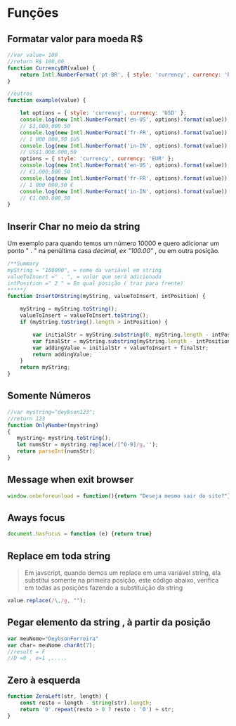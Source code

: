 # Funções

## Formatar valor para moeda R$

```javascript
//var value= 100 
//return R$ 100,00
function CurrencyBR(value) {      
    return Intl.NumberFormat('pt-BR', { style: 'currency', currency: 'BRL' }).format(value);
}

//outros
function example(value) {

    let options = { style: 'currency', currency: 'USD' };
    console.log(new Intl.NumberFormat('en-US', options).format(value));
    // $1,000,000.50
    console.log(new Intl.NumberFormat('fr-FR', options).format(value));
    // 1 000 000,50 $US
    console.log(new Intl.NumberFormat('in-IN', options).format(value));
    // US$1.000.000,50
    options = { style: 'currency', currency: 'EUR' };
    console.log(new Intl.NumberFormat('en-US', options).format(value));
    // €1,000,000.50
    console.log(new Intl.NumberFormat('fr-FR', options).format(value));
    // 1 000 000,50 €
    console.log(new Intl.NumberFormat('in-IN', options).format(value));
    // €1.000.000,50
}  
```

## Inserir Char no meio da string

Um exemplo para quando temos um número 10000 e quero adicionar um ponto " . " na penúltima casa _decimal, ex "100.00"_ , ou em outra posição.   


```javascript
/**Summary
myString = "100000", = nome da variável em string 
valueToInsert =" . ", = valor que será adicionado 
intPosition =" 2 " = Em qual posição ( traz para frente)
*****/
function InsertOnString(myString, valueToInsert, intPosition) {

    myString = myString.toString();
    valueToInsert = valueToInsert.toString();
    if (myString.toString().length > intPosition) {

        var initialStr = myString.substring(0, myString.length - intPosition);
        var finalStr = myString.substring(myString.length - intPosition);
        var addingValue = initialStr + valueToInsert + finalStr;
        return addingValue;
    }
    return myString;
}
```

## Somente Números

```javascript
//var mystring="deybson123";
//return 123
function OnlyNumber(mystring) 
{
   mystring= mystring.toString();
   let numsStr = mystring.replace(/[^0-9]/g,'');
   return parseInt(numsStr);
}
```

## Message when exit browser

```javascript
window.onbeforeunload = function(){return "Deseja mesmo sair do site?"};
```

## Aways focus

```javascript
document.hasFocus = function (e) {return true}
```

## Replace em toda string

> Em javscript, quando demos um replace em uma variável string, ela substitui somente na primeira posição, este código abaixo, verifica em todas as posições fazendo a substituição da string

```javascript
value.replace(/\,/g, "");
```

## Pegar elemento da string , à partir da posição

```javascript
var meuNome="DeybsonFerreira"
var char= meuNome.charAt(7);
//result = F
//D =0 , e=1 ,.....
```

## Zero à esquerda

```javascript
function ZeroLeft(str, length) {
    const resto = length - String(str).length;
    return '0'.repeat(resto > 0 ? resto : '0') + str;
}
```





